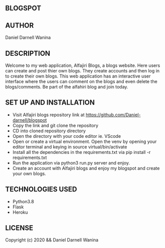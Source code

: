 ## BLOGSPOT

## AUTHOR
Daniel Darnell Wanina

## DESCRIPTION
Welcome to my web application, Alfajiri Blogs, a blogs website. Here users can create and post thier own blogs. They create accounts and then log in to create their own blogs. This web application has an interactive user interface where the users can comment on the blogs and even delete the blogs/comments. Be part of the alfahiri blog and join today.

## SET UP AND INSTALLATION
* Visit Alfajiri blogs repository link at https://github.com/Daniel-darnell/blogspot
* Copy the link and git clone the repository
* CD into cloned repository directory
* Open the directory with your code editor ie. VScode
* Open or create a virtual environment. Open the venv by opening your editor terminal and keying in source virtual/bin/activate
* Install all the dependencies in the requirements.txt via pip install -r requirements.txt
* Run the application via python3 run.py server and enjoy. 
* Create an account with Alfajiri blogs and enjoy my blogspot and create your own blogs.

## TECHNOLOGIES USED 
* Python3.8
* Flask
* Heroku

## LICENSE
Copyright (c) 2020 && Daniel Darnell Wanina
